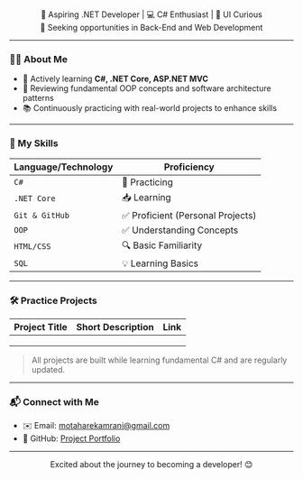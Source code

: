 <p align="center">
  🎯 Aspiring .NET Developer | 💻 C# Enthusiast | 🎨 UI Curious<br>
  👀 Seeking opportunities in Back-End and Web Development
</p>

---

### 👨‍💻 About Me

- 🧠 Actively learning **C#, .NET Core, ASP.NET MVC**
- 🔄 Reviewing fundamental OOP concepts and software architecture patterns
- 📚 Continuously practicing with real-world projects to enhance skills

---

### 🚀 My Skills

| Language/Technology | Proficiency         |
|-----------------------|---------------------|
| `C#`                  | 🔄 Practicing        |
| `.NET Core`           | 📥 Learning          |
| `Git & GitHub`        | ✅ Proficient (Personal Projects) |
| `OOP`                 | ✅ Understanding Concepts |
| `HTML/CSS`            | 🔍 Basic Familiarity |
| `SQL`                 | 💡 Learning Basics    |

---

### 🛠️ Practice Projects

| Project Title | Short Description | Link |
|---------------|-------------------|------|
|               |                   |      |
|               |                   |      |
|               |                   |      |

> All projects are built while learning fundamental C# and are regularly updated.

---

### 📬 Connect with Me

- ✉️ Email: motaharekamrani@gmail.com
- 📁 GitHub: [Project Portfolio](https://github.com/Motahare-KamraniFard)

---

<p align="center">
  Excited about the journey to becoming a developer! 😊
</p>
